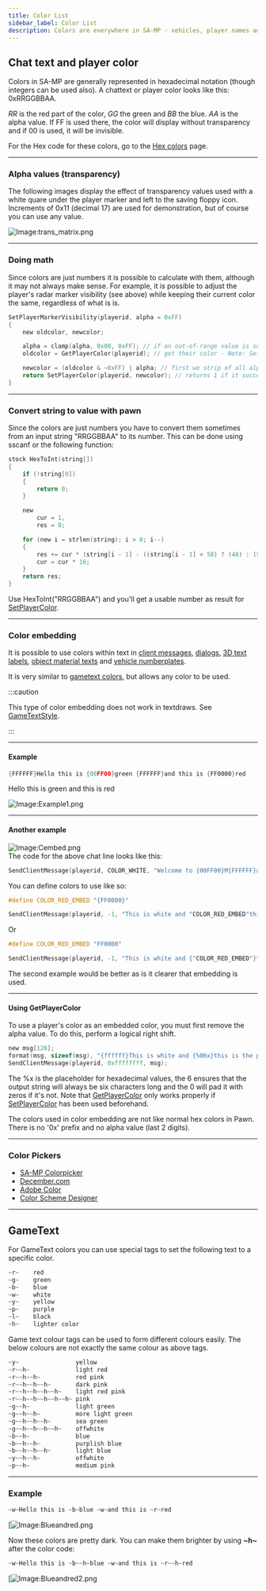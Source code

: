 ```yaml
---
title: Color List
sidebar_label: Color List
description: Colors are everywhere in SA-MP - vehicles, player names and blips, textdraws, gametext, chat, 3D texts and dialogs (as color embedding)! Below you can find information about these different things.
---
```


## Chat text and player color

Colors in SA-MP are generally represented in hexadecimal notation (though integers can be used also). A chattext or player color looks like this: 0xRRGGBBAA.

_RR_ is the red part of the color, _GG_ the green and _BB_ the blue. _AA_ is the alpha value. If FF is used there, the color will display without transparency and if 00 is used, it will be invisible.

For the Hex code for these colors, go to the [Hex colors](hexcolors) page.

---

### Alpha values (transparency)

The following images display the effect of transparency values used with a white quare under the player marker and left to the saving floppy icon. Increments of 0x11 (decimal 17) are used for demonstration, but of course you can use any value.

![Image:trans_matrix.png](https://assets.open.mp/assets/images/colorList/transparency/trans_matrix.png)

---

### Doing math

Since colors are just numbers it is possible to calculate with them, although it may not always make sense. For example, it is possible to adjust the player's radar marker visibility (see above) while keeping their current color the same, regardless of what is is.

```c
SetPlayerMarkerVisibility(playerid, alpha = 0xFF)
{
    new oldcolor, newcolor;

    alpha = clamp(alpha, 0x00, 0xFF); // if an out-of-range value is supplied we'll fix it here first
    oldcolor = GetPlayerColor(playerid); // get their color - Note: SetPlayerColor must have been used beforehand

    newcolor = (oldcolor & ~0xFF) | alpha; // first we strip of all alpha data (& ~0xFF) and then we replace it with our desired value (| alpha)
    return SetPlayerColor(playerid, newcolor); // returns 1 if it succeeded, 0 otherwise
}
```

---

### Convert string to value with pawn

Since the colors are just numbers you have to convert them sometimes from an input string "RRGGBBAA" to its number. This can be done using sscanf or the following function:

```c
stock HexToInt(string[])
{
    if (!string[0])
    {
        return 0;
    }

    new
        cur = 1,
        res = 0;

    for (new i = strlen(string); i > 0; i--)
    {
        res += cur * (string[i - 1] - ((string[i - 1] < 58) ? (48) : (55)));
        cur = cur * 16;
    }
    return res;
}
```

Use HexToInt("RRGGBBAA") and you'll get a usable number as result for [SetPlayerColor](../functions/SetPlayerColor).

---

### Color embedding

It is possible to use colors within text in [client messages](../functions/SendClientMessage), [dialogs](../functions/ShowPlayerDialog), [3D text labels](../functions/Create3DTextLabel), [object material texts](../functions/SetObjectMaterialText) and [vehicle numberplates](../functions/SetVehicleNumberPlate).

It is very similar to [gametext colors](gametextstyles), but allows any color to be used.

:::caution

This type of color embedding does not work in textdraws. See [GameTextStyle](gametextstyles).

:::

---

#### Example

```c
{FFFFFF}Hello this is {00FF00}green {FFFFFF}and this is {FF0000}red
```

Hello this is green and this is red

![Image:Example1.png](https://assets.open.mp/assets/images/colorList/Example1.png)

---

#### Another example

![Image:Cembed.png](https://assets.open.mp/assets/images/colorList/Cembed.png)  
The code for the above chat line looks like this:

```c
SendClientMessage(playerid, COLOR_WHITE, "Welcome to {00FF00}M{FFFFFF}a{FF0000}r{FFFFFF}c{00FF00}o{FFFFFF}'{FF0000}s {FFFFFF}B{00FF00}i{FFFFFF}s{FF0000}t{FFFFFF}r{00FF00}o{FFFFFF}!");
```

You can define colors to use like so:

```c
#define COLOR_RED_EMBED "{FF0000}"

SendClientMessage(playerid, -1, "This is white and "COLOR_RED_EMBED"this is red.");
```

Or

```c
#define COLOR_RED_EMBED "FF0000"

SendClientMessage(playerid, -1, "This is white and {"COLOR_RED_EMBED"}this is red.");
```

The second example would be better as is it clearer that embedding is used.

---

#### Using GetPlayerColor

To use a player's color as an embedded color, you must first remove the alpha value. To do this, perform a logical right shift.

```c
new msg[128];
format(msg, sizeof(msg), "{ffffff}This is white and {%06x}this is the player's color!", GetPlayerColor(playerid) >>> 8);
SendClientMessage(playerid, 0xffffffff, msg);
```

The %x is the placeholder for hexadecimal values, the 6 ensures that the output string will always be six characters long and the 0 will pad it with zeros if it's not. Note that [GetPlayerColor](../functions/GetPlayerColor) only works properly if [SetPlayerColor](../functions/SetPlayerColor) has been used beforehand.

The colors used in color embedding are not like normal hex colors in Pawn. There is no '0x' prefix and no alpha value (last 2 digits).

---

### Color Pickers

- [SA-MP Colorpicker](https://www.gtavision.com/index.php?section=downloads&site=download&id=1974)
- [December.com](https://johndecember.com/html/spec/color.html)
- [Adobe Color](https://color.adobe.com/create/color-wheel/)
- [Color Scheme Designer](https://paletton.com)

---

## GameText

For GameText colors you can use special tags to set the following text to a specific color.

```c
~r~    red
~g~    green
~b~    blue
~w~    white
~y~    yellow
~p~    purple
~l~    black
~h~    lighter color
```

Game text colour tags can be used to form different colours easily. The below colours are not exactly the same colour as above tags.

```c
~y~                yellow
~r~~h~             light red
~r~~h~~h~          red pink
~r~~h~~h~~h~       dark pink
~r~~h~~h~~h~~h~    light red pink
~r~~h~~h~~h~~h~~h~ pink
~g~~h~             light green
~g~~h~~h~          more light green
~g~~h~~h~~h~       sea green
~g~~h~~h~~h~~h~    offwhite
~b~~h~             blue
~b~~h~~h~          purplish blue
~b~~h~~h~~h~       light blue
~y~~h~~h~          offwhite
~p~~h~             medium pink
```

---

### Example

```c
~w~Hello this is ~b~blue ~w~and this is ~r~red
```

[![Image:Blueandred.png](https://assets.open.mp/assets/images/colorList/Blueandred.png)

Now these colors are pretty dark. You can make them brighter by using **~h~** after the color code:

```c
~w~Hello this is ~b~~h~blue ~w~and this is ~r~~h~red
```

[![Image:Blueandred2.png](https://assets.open.mp/assets/images/colorList/Blueandred2.png)
